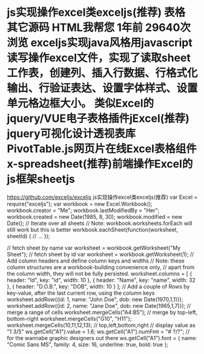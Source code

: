 js实现操作excel类exceljs(推荐) 表格 其它源码  HTML我帮您  1年前  29640次浏览
exceljs实现java风格用javascript读写操作excel文件，实现了读取sheet工作表，创建列、插入行数据、行格式化输出、行验证表达、设置字体样式、设置单元格边框大小。
类似Excel的jquery/VUE电子表格插件jExcel(推荐)
jquery可视化设计透视表库PivotTable.js网页片在线Excel表格组件x-spreadsheet(推荐)前端操作Excel的js框架sheetjs
==============
https://github.com/exceljs/exceljs
js实现操作excel类exceljs(推荐)
var Excel = require("exceljs");
var workbook = new Excel.Workbook();
workbook.creator = "Me";
workbook.lastModifiedBy = "Her";
workbook.created = new Date(1985, 8, 30);
workbook.modified = new Date();
// Iterate over all sheets
// Note: workbook.worksheets.forEach will still work but this is better
workbook.eachSheet(function(worksheet, sheetId) {
    // ...
});
 
// fetch sheet by name
var worksheet = workbook.getWorksheet("My Sheet");
// fetch sheet by id
var worksheet = workbook.getWorksheet(1);
// Add column headers and define column keys and widths
// Note: these column structures are a workbook-building convenience only,
// apart from the column width, they will not be fully persisted.
worksheet.columns = [
    { header: "Id", key: "id", width: 10 },
    { header: "Name", key: "name", width: 32 },
    { header: "D.O.B.", key: "DOB", width: 10 }
];
// Add a couple of Rows by key-value, after the last current row, using the column keys
worksheet.addRow({id: 1, name: "John Doe", dob: new Date(1970,1,1)});
worksheet.addRow({id: 2, name: "Jane Doe", dob: new Date(1965,1,7)});
// merge a range of cells
worksheet.mergeCells("A4:B5");
// merge by top-left, bottom-right
worksheet.mergeCells("G10", "H11");
worksheet.mergeCells(10,11,12,13); // top,left,bottom,right
// display value as "1 3/5"
ws.getCell("A1").value = 1.6;
ws.getCell("A1").numFmt = "# ?/?";
// for the wannabe graphic designers out there
ws.getCell("A1").font = {
    name: "Comic Sans MS",
    family: 4,
    size: 16,
    underline: true,
    bold: true
};